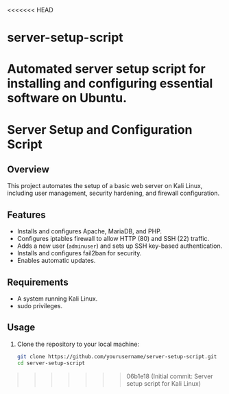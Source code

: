 <<<<<<< HEAD
# server-setup-script
Automated server setup script for installing and configuring essential software on Ubuntu.
=======
# Server Setup and Configuration Script

## Overview
This project automates the setup of a basic web server on Kali Linux, including user management, security hardening, and firewall configuration.

## Features
- Installs and configures Apache, MariaDB, and PHP.
- Configures iptables firewall to allow HTTP (80) and SSH (22) traffic.
- Adds a new user (`adminuser`) and sets up SSH key-based authentication.
- Installs and configures fail2ban for security.
- Enables automatic updates.

## Requirements
- A system running Kali Linux.
- sudo privileges.

## Usage
1. Clone the repository to your local machine:
   ```bash
   git clone https://github.com/yourusername/server-setup-script.git
   cd server-setup-script
>>>>>>> 06b1e18 (Initial commit: Server setup script for Kali Linux)
